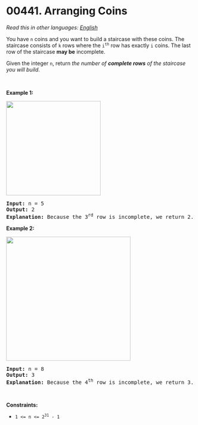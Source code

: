 # 00441. Arranging Coins

  _Read this in other languages:_
    [_English_](README.md)

<p>You have <code>n</code> coins and you want to build a staircase with these coins. The staircase consists of <code>k</code> rows where the <code>i<sup>th</sup></code> row has exactly <code>i</code> coins. The last row of the staircase <strong>may be</strong> incomplete.</p>

<p>Given the integer <code>n</code>, return <em>the number of <strong>complete rows</strong> of the staircase you will build</em>.</p>

<p>&nbsp;</p>
<p><strong>Example 1:</strong></p>
<img alt="" src="https://assets.leetcode.com/uploads/2021/04/09/arrangecoins1-grid.jpg" style="width: 253px; height: 253px;" />
<pre>
<strong>Input:</strong> n = 5
<strong>Output:</strong> 2
<strong>Explanation:</strong> Because the 3<sup>rd</sup> row is incomplete, we return 2.
</pre>

<p><strong>Example 2:</strong></p>
<img alt="" src="https://assets.leetcode.com/uploads/2021/04/09/arrangecoins2-grid.jpg" style="width: 333px; height: 333px;" />
<pre>
<strong>Input:</strong> n = 8
<strong>Output:</strong> 3
<strong>Explanation:</strong> Because the 4<sup>th</sup> row is incomplete, we return 3.
</pre>

<p>&nbsp;</p>
<p><strong>Constraints:</strong></p>

<ul>
	<li><code>1 &lt;= n &lt;= 2<sup>31</sup> - 1</code></li>
</ul>
